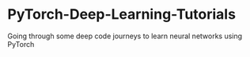 # PyTorch-Deep-Learning-Tutorials
Going through some deep code journeys to learn neural networks using PyTorch
